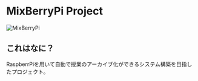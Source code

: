 # MixBerryPi Project

![MixBerryPi](https://github.com/KurumiAllergy/image/blob/master/mix1.png "image1")

## これはなに？

RaspberrPiを用いて自動で授業のアーカイブ化ができるシステム構築を目指したプロジェクト。
